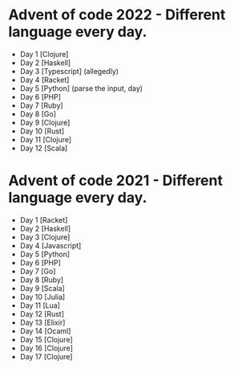 # Advent of code 2022 - Different language every day.
- Day 1  [Clojure]
- Day 2  [Haskell]
- Day 3  [Typescript] (allegedly)
- Day 4  [Racket]
- Day 5  [Python] (parse the input, day)
- Day 6  [PHP]
- Day 7  [Ruby]
- Day 8  [Go]
- Day 9  [Clojure]
- Day 10 [Rust]
- Day 11 [Clojure]
- Day 12 [Scala]

# Advent of code 2021 - Different language every day.

- Day 1 [Racket]
- Day 2 [Haskell]
- Day 3 [Clojure]
- Day 4 [Javascript]
- Day 5 [Python]
- Day 6 [PHP]
- Day 7 [Go]
- Day 8 [Ruby]
- Day 9 [Scala]
- Day 10 [Julia]
- Day 11 [Lua]
- Day 12 [Rust]
- Day 13 [Elixir]
- Day 14 [Ocaml]
- Day 15 [Clojure]
- Day 16 [Clojure]
- Day 17 [Clojure]
